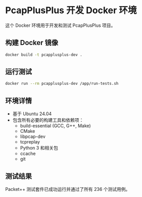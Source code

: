 # PcapPlusPlus 开发 Docker 环境

这个 Docker 环境用于开发和测试 PcapPlusPlus 项目。

## 构建 Docker 镜像

```bash
docker build -t pcapplusplus-dev .
```

## 运行测试

```bash
docker run --rm pcapplusplus-dev /app/run-tests.sh
```

## 环境详情

- 基于 Ubuntu 24.04
- 包含所有必要的构建工具和依赖项：
  - build-essential (GCC, G++, Make)
  - CMake
  - libpcap-dev
  - tcpreplay
  - Python 3 和相关包
  - ccache
  - git

## 测试结果

Packet++ 测试套件已成功运行并通过了所有 236 个测试用例。
